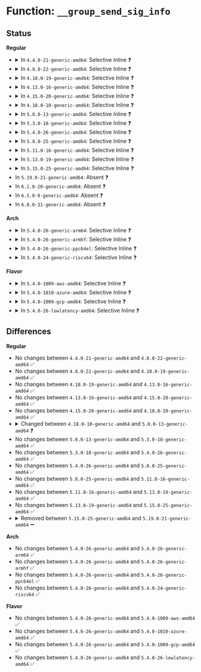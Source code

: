 # Function: <code>__group_send_sig_info</code>

## Status
<b>Regular</b>
<ul>
<li>
<details>
<summary>In <code>4.4.0-21-generic-amd64</code>: Selective Inline ❓</summary>

```c
int __group_send_sig_info(int sig, struct siginfo * info, struct task_struct * p)
```

```json
{
  "name": "__group_send_sig_info",
  "collision_type": "Unique Global",
  "inline_type": "Selective",
  "funcs": [
    {
      "addr": 18446744071579429350,
      "name": "__group_send_sig_info",
      "external": true,
      "loc": "kernel/signal.c:1123",
      "file": "kernel/signal.c",
      "inline": "not declared, inlined",
      "caller_inline": [
        "kernel/signal.c:do_notify_parent_cldstop",
        "kernel/signal.c:do_notify_parent"
      ],
      "caller_func": [
        "kernel/time/posix-cpu-timers.c:run_posix_cpu_timers",
        "kernel/time/posix-cpu-timers.c:run_posix_cpu_timers",
        "kernel/time/posix-cpu-timers.c:run_posix_cpu_timers",
        "kernel/time/posix-cpu-timers.c:run_posix_cpu_timers",
        "drivers/tty/tty_io.c:__tty_hangup",
        "drivers/tty/tty_io.c:__tty_hangup"
      ]
    }
  ],
  "symbols": [
    {
      "addr": 18446744071579430912,
      "name": "__group_send_sig_info",
      "section": ".text",
      "bind": "STB_GLOBAL",
      "size": 21
    }
  ]
}
```
</details>
</li>
<li>
<details>
<summary>In <code>4.8.0-22-generic-amd64</code>: Selective Inline ❓</summary>

```c
int __group_send_sig_info(int sig, struct siginfo * info, struct task_struct * p)
```

```json
{
  "name": "__group_send_sig_info",
  "collision_type": "Unique Global",
  "inline_type": "Selective",
  "funcs": [
    {
      "addr": 18446744071579441766,
      "name": "__group_send_sig_info",
      "external": true,
      "loc": "kernel/signal.c:1123",
      "file": "kernel/signal.c",
      "inline": "not declared, inlined",
      "caller_inline": [
        "kernel/signal.c:do_notify_parent_cldstop",
        "kernel/signal.c:do_notify_parent"
      ],
      "caller_func": [
        "kernel/time/posix-cpu-timers.c:run_posix_cpu_timers",
        "kernel/time/posix-cpu-timers.c:run_posix_cpu_timers",
        "kernel/time/posix-cpu-timers.c:run_posix_cpu_timers",
        "kernel/time/posix-cpu-timers.c:run_posix_cpu_timers",
        "drivers/tty/tty_io.c:__tty_hangup",
        "drivers/tty/tty_io.c:__tty_hangup"
      ]
    }
  ],
  "symbols": [
    {
      "addr": 18446744071579443312,
      "name": "__group_send_sig_info",
      "section": ".text",
      "bind": "STB_GLOBAL",
      "size": 21
    }
  ]
}
```
</details>
</li>
<li>
<details>
<summary>In <code>4.10.0-19-generic-amd64</code>: Selective Inline ❓</summary>

```c
int __group_send_sig_info(int sig, struct siginfo * info, struct task_struct * p)
```

```json
{
  "name": "__group_send_sig_info",
  "collision_type": "Unique Global",
  "inline_type": "Selective",
  "funcs": [
    {
      "addr": 18446744071579462134,
      "name": "__group_send_sig_info",
      "external": true,
      "loc": "kernel/signal.c:1129",
      "file": "kernel/signal.c",
      "inline": "not declared, inlined",
      "caller_inline": [
        "kernel/signal.c:do_notify_parent_cldstop",
        "kernel/signal.c:do_notify_parent"
      ],
      "caller_func": [
        "kernel/time/posix-cpu-timers.c:run_posix_cpu_timers",
        "kernel/time/posix-cpu-timers.c:run_posix_cpu_timers",
        "kernel/time/posix-cpu-timers.c:run_posix_cpu_timers",
        "kernel/time/posix-cpu-timers.c:run_posix_cpu_timers",
        "drivers/tty/tty_io.c:__tty_hangup",
        "drivers/tty/tty_io.c:__tty_hangup"
      ]
    }
  ],
  "symbols": [
    {
      "addr": 18446744071579463680,
      "name": "__group_send_sig_info",
      "section": ".text",
      "bind": "STB_GLOBAL",
      "size": 21
    }
  ]
}
```
</details>
</li>
<li>
<details>
<summary>In <code>4.13.0-16-generic-amd64</code>: Selective Inline ❓</summary>

```c
int __group_send_sig_info(int sig, struct siginfo * info, struct task_struct * p)
```

```json
{
  "name": "__group_send_sig_info",
  "collision_type": "Unique Global",
  "inline_type": "Selective",
  "funcs": [
    {
      "addr": 18446744071579450632,
      "name": "__group_send_sig_info",
      "external": true,
      "loc": "kernel/signal.c:1143",
      "file": "kernel/signal.c",
      "inline": "not declared, inlined",
      "caller_inline": [
        "kernel/signal.c:do_notify_parent_cldstop",
        "kernel/signal.c:do_notify_parent"
      ],
      "caller_func": [
        "kernel/time/posix-cpu-timers.c:run_posix_cpu_timers",
        "kernel/time/posix-cpu-timers.c:run_posix_cpu_timers",
        "kernel/time/posix-cpu-timers.c:run_posix_cpu_timers",
        "kernel/time/posix-cpu-timers.c:run_posix_cpu_timers",
        "drivers/tty/tty_jobctrl.c:tty_signal_session_leader",
        "drivers/tty/tty_jobctrl.c:tty_signal_session_leader"
      ]
    }
  ],
  "symbols": [
    {
      "addr": 18446744071579452160,
      "name": "__group_send_sig_info",
      "section": ".text",
      "bind": "STB_GLOBAL",
      "size": 21
    }
  ]
}
```
</details>
</li>
<li>
<details>
<summary>In <code>4.15.0-20-generic-amd64</code>: Selective Inline ❓</summary>

```c
int __group_send_sig_info(int sig, struct siginfo * info, struct task_struct * p)
```

```json
{
  "name": "__group_send_sig_info",
  "collision_type": "Unique Global",
  "inline_type": "Selective",
  "funcs": [
    {
      "addr": 18446744071579479023,
      "name": "__group_send_sig_info",
      "external": true,
      "loc": "kernel/signal.c:1144",
      "file": "kernel/signal.c",
      "inline": "not declared, inlined",
      "caller_inline": [
        "kernel/signal.c:do_notify_parent_cldstop",
        "kernel/signal.c:do_notify_parent"
      ],
      "caller_func": [
        "kernel/time/posix-cpu-timers.c:run_posix_cpu_timers",
        "kernel/time/posix-cpu-timers.c:run_posix_cpu_timers",
        "kernel/time/posix-cpu-timers.c:run_posix_cpu_timers",
        "kernel/time/posix-cpu-timers.c:run_posix_cpu_timers",
        "drivers/tty/tty_jobctrl.c:tty_signal_session_leader",
        "drivers/tty/tty_jobctrl.c:tty_signal_session_leader"
      ]
    }
  ],
  "symbols": [
    {
      "addr": 18446744071579480480,
      "name": "__group_send_sig_info",
      "section": ".text",
      "bind": "STB_GLOBAL",
      "size": 21
    }
  ]
}
```
</details>
</li>
<li>
<details>
<summary>In <code>4.18.0-10-generic-amd64</code>: Selective Inline ❓</summary>

```c
int __group_send_sig_info(int sig, struct siginfo * info, struct task_struct * p)
```

```json
{
  "name": "__group_send_sig_info",
  "collision_type": "Unique Global",
  "inline_type": "Selective",
  "funcs": [
    {
      "addr": 18446744071579495298,
      "name": "__group_send_sig_info",
      "external": true,
      "loc": "kernel/signal.c:1152",
      "file": "kernel/signal.c",
      "inline": "not declared, inlined",
      "caller_inline": [
        "kernel/signal.c:do_notify_parent_cldstop",
        "kernel/signal.c:do_notify_parent"
      ],
      "caller_func": [
        "kernel/time/posix-cpu-timers.c:run_posix_cpu_timers",
        "kernel/time/posix-cpu-timers.c:run_posix_cpu_timers",
        "kernel/time/posix-cpu-timers.c:run_posix_cpu_timers",
        "kernel/time/posix-cpu-timers.c:run_posix_cpu_timers",
        "kernel/time/posix-cpu-timers.c:run_posix_cpu_timers",
        "kernel/time/posix-cpu-timers.c:run_posix_cpu_timers",
        "drivers/tty/tty_jobctrl.c:tty_signal_session_leader",
        "drivers/tty/tty_jobctrl.c:tty_signal_session_leader"
      ]
    }
  ],
  "symbols": [
    {
      "addr": 18446744071579496720,
      "name": "__group_send_sig_info",
      "section": ".text",
      "bind": "STB_GLOBAL",
      "size": 21
    }
  ]
}
```
</details>
</li>
<li>
<details>
<summary>In <code>5.0.0-13-generic-amd64</code>: Selective Inline ❓</summary>

```c
int __group_send_sig_info(int sig, struct kernel_siginfo * info, struct task_struct * p)
```

```json
{
  "name": "__group_send_sig_info",
  "collision_type": "Unique Global",
  "inline_type": "Selective",
  "funcs": [
    {
      "addr": 18446744071579528808,
      "name": "__group_send_sig_info",
      "external": true,
      "loc": "kernel/signal.c:1241",
      "file": "kernel/signal.c",
      "inline": "not declared, inlined",
      "caller_inline": [
        "kernel/signal.c:do_notify_parent_cldstop",
        "kernel/signal.c:do_notify_parent"
      ],
      "caller_func": [
        "kernel/time/posix-cpu-timers.c:run_posix_cpu_timers",
        "kernel/time/posix-cpu-timers.c:run_posix_cpu_timers",
        "kernel/time/posix-cpu-timers.c:run_posix_cpu_timers",
        "kernel/time/posix-cpu-timers.c:run_posix_cpu_timers",
        "kernel/time/posix-cpu-timers.c:run_posix_cpu_timers",
        "drivers/tty/tty_jobctrl.c:tty_signal_session_leader",
        "drivers/tty/tty_jobctrl.c:tty_signal_session_leader"
      ]
    }
  ],
  "symbols": [
    {
      "addr": 18446744071579530192,
      "name": "__group_send_sig_info",
      "section": ".text",
      "bind": "STB_GLOBAL",
      "size": 21
    }
  ]
}
```
</details>
</li>
<li>
<details>
<summary>In <code>5.3.0-18-generic-amd64</code>: Selective Inline ❓</summary>

```c
int __group_send_sig_info(int sig, struct kernel_siginfo * info, struct task_struct * p)
```

```json
{
  "name": "__group_send_sig_info",
  "collision_type": "Unique Global",
  "inline_type": "Selective",
  "funcs": [
    {
      "addr": 18446744071579553564,
      "name": "__group_send_sig_info",
      "external": true,
      "loc": "kernel/signal.c:1273",
      "file": "kernel/signal.c",
      "inline": "not declared, inlined",
      "caller_inline": [
        "kernel/signal.c:do_notify_parent_cldstop",
        "kernel/signal.c:do_notify_parent"
      ],
      "caller_func": [
        "kernel/time/posix-cpu-timers.c:run_posix_cpu_timers",
        "kernel/time/posix-cpu-timers.c:run_posix_cpu_timers",
        "kernel/time/posix-cpu-timers.c:run_posix_cpu_timers",
        "kernel/time/posix-cpu-timers.c:run_posix_cpu_timers",
        "kernel/time/posix-cpu-timers.c:run_posix_cpu_timers",
        "drivers/tty/tty_jobctrl.c:tty_signal_session_leader",
        "drivers/tty/tty_jobctrl.c:tty_signal_session_leader"
      ]
    }
  ],
  "symbols": [
    {
      "addr": 18446744071579552512,
      "name": "__group_send_sig_info",
      "section": ".text",
      "bind": "STB_GLOBAL",
      "size": 21
    }
  ]
}
```
</details>
</li>
<li>
<details>
<summary>In <code>5.4.0-26-generic-amd64</code>: Selective Inline ❓</summary>

```c
int __group_send_sig_info(int sig, struct kernel_siginfo * info, struct task_struct * p)
```

```json
{
  "name": "__group_send_sig_info",
  "collision_type": "Unique Global",
  "inline_type": "Selective",
  "funcs": [
    {
      "addr": 18446744071579579708,
      "name": "__group_send_sig_info",
      "external": true,
      "loc": "kernel/signal.c:1278",
      "file": "kernel/signal.c",
      "inline": "not declared, inlined",
      "caller_inline": [
        "kernel/signal.c:do_notify_parent_cldstop",
        "kernel/signal.c:do_notify_parent"
      ],
      "caller_func": [
        "kernel/time/posix-cpu-timers.c:run_posix_cpu_timers",
        "drivers/tty/tty_jobctrl.c:tty_signal_session_leader",
        "drivers/tty/tty_jobctrl.c:tty_signal_session_leader"
      ]
    }
  ],
  "symbols": [
    {
      "addr": 18446744071579578640,
      "name": "__group_send_sig_info",
      "section": ".text",
      "bind": "STB_GLOBAL",
      "size": 21
    }
  ]
}
```
</details>
</li>
<li>
<details>
<summary>In <code>5.8.0-25-generic-amd64</code>: Selective Inline ❓</summary>

```c
int __group_send_sig_info(int sig, struct kernel_siginfo * info, struct task_struct * p)
```

```json
{
  "name": "__group_send_sig_info",
  "collision_type": "Unique Global",
  "inline_type": "Selective",
  "funcs": [
    {
      "addr": 18446744071579615076,
      "name": "__group_send_sig_info",
      "external": true,
      "loc": "kernel/signal.c:1278",
      "file": "kernel/signal.c",
      "inline": "not declared, inlined",
      "caller_inline": [
        "kernel/signal.c:do_notify_parent_cldstop"
      ],
      "caller_func": [
        "kernel/time/posix-cpu-timers.c:check_process_timers",
        "kernel/time/posix-cpu-timers.c:check_process_timers",
        "kernel/time/posix-cpu-timers.c:check_cpu_itimer",
        "kernel/time/posix-cpu-timers.c:check_thread_timers",
        "kernel/time/posix-cpu-timers.c:check_thread_timers",
        "kernel/time/posix-cpu-timers.c:check_thread_timers",
        "drivers/tty/tty_jobctrl.c:tty_signal_session_leader",
        "drivers/tty/tty_jobctrl.c:tty_signal_session_leader"
      ]
    }
  ],
  "symbols": [
    {
      "addr": 18446744071579614688,
      "name": "__group_send_sig_info",
      "section": ".text",
      "bind": "STB_GLOBAL",
      "size": 21
    }
  ]
}
```
</details>
</li>
<li>
<details>
<summary>In <code>5.11.0-16-generic-amd64</code>: Selective Inline ❓</summary>

```c
int __group_send_sig_info(int sig, struct kernel_siginfo * info, struct task_struct * p)
```

```json
{
  "name": "__group_send_sig_info",
  "collision_type": "Unique Global",
  "inline_type": "Selective",
  "funcs": [
    {
      "addr": 18446744071579595340,
      "name": "__group_send_sig_info",
      "external": true,
      "loc": "kernel/signal.c:1279",
      "file": "kernel/signal.c",
      "inline": "not declared, inlined",
      "caller_inline": [
        "kernel/signal.c:do_notify_parent_cldstop"
      ],
      "caller_func": [
        "kernel/time/posix-cpu-timers.c:check_process_timers",
        "kernel/time/posix-cpu-timers.c:check_process_timers",
        "kernel/time/posix-cpu-timers.c:check_cpu_itimer",
        "kernel/time/posix-cpu-timers.c:check_thread_timers",
        "kernel/time/posix-cpu-timers.c:check_thread_timers",
        "kernel/time/posix-cpu-timers.c:check_thread_timers",
        "drivers/tty/tty_jobctrl.c:tty_signal_session_leader",
        "drivers/tty/tty_jobctrl.c:tty_signal_session_leader"
      ]
    }
  ],
  "symbols": [
    {
      "addr": 18446744071579594928,
      "name": "__group_send_sig_info",
      "section": ".text",
      "bind": "STB_GLOBAL",
      "size": 21
    }
  ]
}
```
</details>
</li>
<li>
<details>
<summary>In <code>5.13.0-19-generic-amd64</code>: Selective Inline ❓</summary>

```c
int __group_send_sig_info(int sig, struct kernel_siginfo * info, struct task_struct * p)
```

```json
{
  "name": "__group_send_sig_info",
  "collision_type": "Unique Global",
  "inline_type": "Selective",
  "funcs": [
    {
      "addr": 18446744071579600967,
      "name": "__group_send_sig_info",
      "external": true,
      "loc": "kernel/signal.c:1281",
      "file": "kernel/signal.c",
      "inline": "not declared, inlined",
      "caller_inline": [
        "kernel/signal.c:do_notify_parent_cldstop"
      ],
      "caller_func": [
        "kernel/time/posix-cpu-timers.c:posix_cpu_timers_work",
        "kernel/time/posix-cpu-timers.c:posix_cpu_timers_work",
        "kernel/time/posix-cpu-timers.c:posix_cpu_timers_work",
        "kernel/time/posix-cpu-timers.c:check_process_timers",
        "kernel/time/posix-cpu-timers.c:check_process_timers",
        "kernel/time/posix-cpu-timers.c:check_cpu_itimer",
        "drivers/tty/tty_jobctrl.c:tty_signal_session_leader",
        "drivers/tty/tty_jobctrl.c:tty_signal_session_leader"
      ]
    }
  ],
  "symbols": [
    {
      "addr": 18446744071579600560,
      "name": "__group_send_sig_info",
      "section": ".text",
      "bind": "STB_GLOBAL",
      "size": 21
    }
  ]
}
```
</details>
</li>
<li>
<details>
<summary>In <code>5.15.0-25-generic-amd64</code>: Selective Inline ❓</summary>

```c
int __group_send_sig_info(int sig, struct kernel_siginfo * info, struct task_struct * p)
```

```json
{
  "name": "__group_send_sig_info",
  "collision_type": "Unique Global",
  "inline_type": "Selective",
  "funcs": [
    {
      "addr": 18446744071579675959,
      "name": "__group_send_sig_info",
      "external": true,
      "loc": "kernel/signal.c:1282",
      "file": "kernel/signal.c",
      "inline": "not declared, inlined",
      "caller_inline": [
        "kernel/signal.c:do_notify_parent_cldstop"
      ],
      "caller_func": [
        "kernel/time/posix-cpu-timers.c:posix_cpu_timers_work",
        "kernel/time/posix-cpu-timers.c:posix_cpu_timers_work",
        "kernel/time/posix-cpu-timers.c:posix_cpu_timers_work",
        "kernel/time/posix-cpu-timers.c:check_process_timers",
        "kernel/time/posix-cpu-timers.c:check_process_timers",
        "kernel/time/posix-cpu-timers.c:check_cpu_itimer",
        "drivers/tty/tty_jobctrl.c:tty_signal_session_leader",
        "drivers/tty/tty_jobctrl.c:tty_signal_session_leader"
      ]
    }
  ],
  "symbols": [
    {
      "addr": 18446744071579675552,
      "name": "__group_send_sig_info",
      "section": ".text",
      "bind": "STB_GLOBAL",
      "size": 21
    }
  ]
}
```
</details>
</li>
<li>
In <code>5.19.0-21-generic-amd64</code>: Absent ❓
</li>
<li>
In <code>6.2.0-20-generic-amd64</code>: Absent ❓
</li>
<li>
In <code>6.5.0-9-generic-amd64</code>: Absent ❓
</li>
<li>
In <code>6.8.0-31-generic-amd64</code>: Absent ❓
</li>
</ul>
<b>Arch</b>
<ul>
<li>
<details>
<summary>In <code>5.4.0-26-generic-arm64</code>: Selective Inline ❓</summary>

```c
int __group_send_sig_info(int sig, struct kernel_siginfo * info, struct task_struct * p)
```

```json
{
  "name": "__group_send_sig_info",
  "collision_type": "Unique Global",
  "inline_type": "Selective",
  "funcs": [
    {
      "addr": 18446603336490742712,
      "name": "__group_send_sig_info",
      "external": true,
      "loc": "kernel/signal.c:1278",
      "file": "kernel/signal.c",
      "inline": "not declared, inlined",
      "caller_inline": [
        "kernel/signal.c:do_notify_parent_cldstop",
        "kernel/signal.c:do_notify_parent"
      ],
      "caller_func": [
        "kernel/time/posix-cpu-timers.c:run_posix_cpu_timers",
        "drivers/tty/tty_jobctrl.c:tty_signal_session_leader",
        "drivers/tty/tty_jobctrl.c:tty_signal_session_leader"
      ]
    }
  ],
  "symbols": [
    {
      "addr": 18446603336490741600,
      "name": "__group_send_sig_info",
      "section": ".text",
      "bind": "STB_GLOBAL",
      "size": 72
    }
  ]
}
```
</details>
</li>
<li>
<details>
<summary>In <code>5.4.0-26-generic-armhf</code>: Selective Inline ❓</summary>

```c
int __group_send_sig_info(int sig, struct kernel_siginfo * info, struct task_struct * p)
```

```json
{
  "name": "__group_send_sig_info",
  "collision_type": "Unique Global",
  "inline_type": "Selective",
  "funcs": [
    {
      "addr": 3224793264,
      "name": "__group_send_sig_info",
      "external": true,
      "loc": "kernel/signal.c:1278",
      "file": "kernel/signal.c",
      "inline": "not declared, inlined",
      "caller_inline": [
        "kernel/signal.c:do_notify_parent_cldstop",
        "kernel/signal.c:do_notify_parent"
      ],
      "caller_func": [
        "kernel/time/posix-cpu-timers.c:run_posix_cpu_timers",
        "drivers/tty/tty_jobctrl.c:tty_signal_session_leader",
        "drivers/tty/tty_jobctrl.c:tty_signal_session_leader"
      ]
    }
  ],
  "symbols": [
    {
      "addr": 3224792236,
      "name": "__group_send_sig_info",
      "section": ".text",
      "bind": "STB_GLOBAL",
      "size": 32
    }
  ]
}
```
</details>
</li>
<li>
<details>
<summary>In <code>5.4.0-26-generic-ppc64el</code>: Selective Inline ❓</summary>

```c
int __group_send_sig_info(int sig, struct kernel_siginfo * info, struct task_struct * p)
```

```json
{
  "name": "__group_send_sig_info",
  "collision_type": "Unique Global",
  "inline_type": "Selective",
  "funcs": [
    {
      "addr": 13835058055283566768,
      "name": "__group_send_sig_info",
      "external": true,
      "loc": "kernel/signal.c:1278",
      "file": "kernel/signal.c",
      "inline": "not declared, inlined",
      "caller_inline": [
        "kernel/signal.c:do_notify_parent_cldstop",
        "kernel/signal.c:do_notify_parent"
      ],
      "caller_func": [
        "kernel/time/posix-cpu-timers.c:run_posix_cpu_timers",
        "drivers/tty/tty_jobctrl.c:tty_signal_session_leader",
        "drivers/tty/tty_jobctrl.c:tty_signal_session_leader"
      ]
    }
  ],
  "symbols": [
    {
      "addr": 13835058055283565568,
      "name": "__group_send_sig_info",
      "section": ".text",
      "bind": "STB_GLOBAL",
      "size": 24
    }
  ]
}
```
</details>
</li>
<li>
<details>
<summary>In <code>5.4.0-24-generic-riscv64</code>: Selective Inline ❓</summary>

```c
int __group_send_sig_info(int sig, struct kernel_siginfo * info, struct task_struct * p)
```

```json
{
  "name": "__group_send_sig_info",
  "collision_type": "Unique Global",
  "inline_type": "Selective",
  "funcs": [
    {
      "addr": 18446743936271448288,
      "name": "__group_send_sig_info",
      "external": true,
      "loc": "kernel/signal.c:1278",
      "file": "kernel/signal.c",
      "inline": "not declared, inlined",
      "caller_inline": [
        "kernel/signal.c:do_notify_parent_cldstop",
        "kernel/signal.c:do_notify_parent"
      ],
      "caller_func": [
        "kernel/time/posix-cpu-timers.c:run_posix_cpu_timers",
        "drivers/tty/tty_jobctrl.c:tty_signal_session_leader",
        "drivers/tty/tty_jobctrl.c:tty_signal_session_leader"
      ]
    }
  ],
  "symbols": [
    {
      "addr": 18446743936271447472,
      "name": "__group_send_sig_info",
      "section": ".text",
      "bind": "STB_GLOBAL",
      "size": 60
    }
  ]
}
```
</details>
</li>
</ul>
<b>Flavor</b>
<ul>
<li>
<details>
<summary>In <code>5.4.0-1009-aws-amd64</code>: Selective Inline ❓</summary>

```c
int __group_send_sig_info(int sig, struct kernel_siginfo * info, struct task_struct * p)
```

```json
{
  "name": "__group_send_sig_info",
  "collision_type": "Unique Global",
  "inline_type": "Selective",
  "funcs": [
    {
      "addr": 18446744071579556012,
      "name": "__group_send_sig_info",
      "external": true,
      "loc": "kernel/signal.c:1278",
      "file": "kernel/signal.c",
      "inline": "not declared, inlined",
      "caller_inline": [
        "kernel/signal.c:do_notify_parent_cldstop",
        "kernel/signal.c:do_notify_parent"
      ],
      "caller_func": [
        "kernel/time/posix-cpu-timers.c:run_posix_cpu_timers",
        "drivers/tty/tty_jobctrl.c:tty_signal_session_leader",
        "drivers/tty/tty_jobctrl.c:tty_signal_session_leader"
      ]
    }
  ],
  "symbols": [
    {
      "addr": 18446744071579554944,
      "name": "__group_send_sig_info",
      "section": ".text",
      "bind": "STB_GLOBAL",
      "size": 21
    }
  ]
}
```
</details>
</li>
<li>
<details>
<summary>In <code>5.4.0-1010-azure-amd64</code>: Selective Inline ❓</summary>

```c
int __group_send_sig_info(int sig, struct kernel_siginfo * info, struct task_struct * p)
```

```json
{
  "name": "__group_send_sig_info",
  "collision_type": "Unique Global",
  "inline_type": "Selective",
  "funcs": [
    {
      "addr": 18446744071579484721,
      "name": "__group_send_sig_info",
      "external": true,
      "loc": "kernel/signal.c:1278",
      "file": "kernel/signal.c",
      "inline": "not declared, inlined",
      "caller_inline": [
        "kernel/signal.c:do_notify_parent_cldstop",
        "kernel/signal.c:do_notify_parent"
      ],
      "caller_func": [
        "kernel/time/posix-cpu-timers.c:run_posix_cpu_timers",
        "drivers/tty/tty_jobctrl.c:tty_signal_session_leader",
        "drivers/tty/tty_jobctrl.c:tty_signal_session_leader"
      ]
    }
  ],
  "symbols": [
    {
      "addr": 18446744071579483648,
      "name": "__group_send_sig_info",
      "section": ".text",
      "bind": "STB_GLOBAL",
      "size": 21
    }
  ]
}
```
</details>
</li>
<li>
<details>
<summary>In <code>5.4.0-1009-gcp-amd64</code>: Selective Inline ❓</summary>

```c
int __group_send_sig_info(int sig, struct kernel_siginfo * info, struct task_struct * p)
```

```json
{
  "name": "__group_send_sig_info",
  "collision_type": "Unique Global",
  "inline_type": "Selective",
  "funcs": [
    {
      "addr": 18446744071579553292,
      "name": "__group_send_sig_info",
      "external": true,
      "loc": "kernel/signal.c:1278",
      "file": "kernel/signal.c",
      "inline": "not declared, inlined",
      "caller_inline": [
        "kernel/signal.c:do_notify_parent_cldstop",
        "kernel/signal.c:do_notify_parent"
      ],
      "caller_func": [
        "kernel/time/posix-cpu-timers.c:run_posix_cpu_timers",
        "drivers/tty/tty_jobctrl.c:tty_signal_session_leader",
        "drivers/tty/tty_jobctrl.c:tty_signal_session_leader"
      ]
    }
  ],
  "symbols": [
    {
      "addr": 18446744071579552224,
      "name": "__group_send_sig_info",
      "section": ".text",
      "bind": "STB_GLOBAL",
      "size": 21
    }
  ]
}
```
</details>
</li>
<li>
<details>
<summary>In <code>5.4.0-26-lowlatency-amd64</code>: Selective Inline ❓</summary>

```c
int __group_send_sig_info(int sig, struct kernel_siginfo * info, struct task_struct * p)
```

```json
{
  "name": "__group_send_sig_info",
  "collision_type": "Unique Global",
  "inline_type": "Selective",
  "funcs": [
    {
      "addr": 18446744071579586529,
      "name": "__group_send_sig_info",
      "external": true,
      "loc": "kernel/signal.c:1278",
      "file": "kernel/signal.c",
      "inline": "not declared, inlined",
      "caller_inline": [
        "kernel/signal.c:do_notify_parent_cldstop",
        "kernel/signal.c:do_notify_parent"
      ],
      "caller_func": [
        "kernel/time/posix-cpu-timers.c:run_posix_cpu_timers",
        "drivers/tty/tty_jobctrl.c:tty_signal_session_leader",
        "drivers/tty/tty_jobctrl.c:tty_signal_session_leader"
      ]
    }
  ],
  "symbols": [
    {
      "addr": 18446744071579585392,
      "name": "__group_send_sig_info",
      "section": ".text",
      "bind": "STB_GLOBAL",
      "size": 21
    }
  ]
}
```
</details>
</li>
</ul>

## Differences
<b>Regular</b>
<ul>
<li>
No changes between <code>4.4.0-21-generic-amd64</code> and <code>4.8.0-22-generic-amd64</code> ✅
</li>
<li>
No changes between <code>4.8.0-22-generic-amd64</code> and <code>4.10.0-19-generic-amd64</code> ✅
</li>
<li>
No changes between <code>4.10.0-19-generic-amd64</code> and <code>4.13.0-16-generic-amd64</code> ✅
</li>
<li>
No changes between <code>4.13.0-16-generic-amd64</code> and <code>4.15.0-20-generic-amd64</code> ✅
</li>
<li>
No changes between <code>4.15.0-20-generic-amd64</code> and <code>4.18.0-10-generic-amd64</code> ✅
</li>
<li>
<details>
<summary>Changed between <code>4.18.0-10-generic-amd64</code> and <code>5.0.0-13-generic-amd64</code> ❓</summary>
<ul>
<li>
<b>Param type changed. </b>
<code>struct siginfo * info</code> ➡️ <code>struct kernel_siginfo * info</code>
</li>
</ul>
</details>
</li>
<li>
No changes between <code>5.0.0-13-generic-amd64</code> and <code>5.3.0-18-generic-amd64</code> ✅
</li>
<li>
No changes between <code>5.3.0-18-generic-amd64</code> and <code>5.4.0-26-generic-amd64</code> ✅
</li>
<li>
No changes between <code>5.4.0-26-generic-amd64</code> and <code>5.8.0-25-generic-amd64</code> ✅
</li>
<li>
No changes between <code>5.8.0-25-generic-amd64</code> and <code>5.11.0-16-generic-amd64</code> ✅
</li>
<li>
No changes between <code>5.11.0-16-generic-amd64</code> and <code>5.13.0-19-generic-amd64</code> ✅
</li>
<li>
No changes between <code>5.13.0-19-generic-amd64</code> and <code>5.15.0-25-generic-amd64</code> ✅
</li>
<li>
<details>
<summary>Removed between <code>5.15.0-25-generic-amd64</code> and <code>5.19.0-21-generic-amd64</code> ➖</summary>

```c
int __group_send_sig_info(int sig, struct kernel_siginfo * info, struct task_struct * p)
```
</details>
</li>
</ul>
<b>Arch</b>
<ul>
<li>
No changes between <code>5.4.0-26-generic-amd64</code> and <code>5.4.0-26-generic-arm64</code> ✅
</li>
<li>
No changes between <code>5.4.0-26-generic-amd64</code> and <code>5.4.0-26-generic-armhf</code> ✅
</li>
<li>
No changes between <code>5.4.0-26-generic-amd64</code> and <code>5.4.0-26-generic-ppc64el</code> ✅
</li>
<li>
No changes between <code>5.4.0-26-generic-amd64</code> and <code>5.4.0-24-generic-riscv64</code> ✅
</li>
</ul>
<b>Flavor</b>
<ul>
<li>
No changes between <code>5.4.0-26-generic-amd64</code> and <code>5.4.0-1009-aws-amd64</code> ✅
</li>
<li>
No changes between <code>5.4.0-26-generic-amd64</code> and <code>5.4.0-1010-azure-amd64</code> ✅
</li>
<li>
No changes between <code>5.4.0-26-generic-amd64</code> and <code>5.4.0-1009-gcp-amd64</code> ✅
</li>
<li>
No changes between <code>5.4.0-26-generic-amd64</code> and <code>5.4.0-26-lowlatency-amd64</code> ✅
</li>
</ul>

